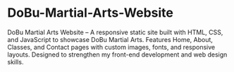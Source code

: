 # DoBu-Martial-Arts-Website
DoBu Martial Arts Website – A responsive static site built with HTML, CSS, and JavaScript to showcase DoBu Martial Arts. Features Home, About, Classes, and Contact pages with custom images, fonts, and responsive layouts. Designed to strengthen my front-end development and web design skills.
